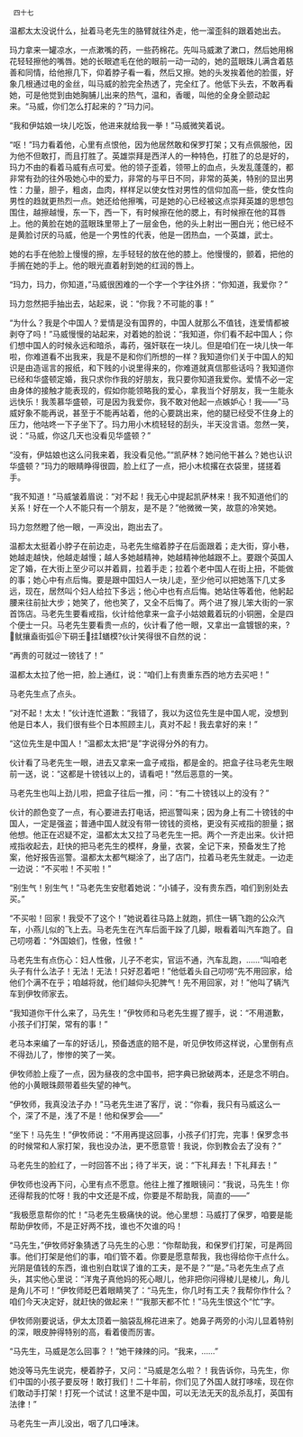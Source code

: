      四十七 

   温都太太没说什么，扯着马老先生的胳臂就往外走，他一溜歪斜的跟着她出去。 

   玛力拿来一罐凉水，一点漱嘴的药，一些药棉花。先叫马威漱了漱口，然后她用棉花轻轻擦他的嘴唇。她的长眼遮毛在他的眼前一动一动的，她的蓝眼珠儿满含着慈善和同情，给他擦几下，仰着脖子看一看，然后又擦。她的头发挨着他的脸蛋，好象几根通过电的金丝，叫马威的脸完全热透了，完全红了。他低下头去，不敢再看她，可是他觉到由她胸脯儿出来的热气，温和，香暖，叫他的全身全颤动起来。“马威，你们怎么打起来的？”玛力问。 

   “我和伊姑娘一块儿吃饭，他进来就给我一拳！”马威微笑着说。 

   “呕！”玛力看着他，心里有点恨他，因为他居然敢和保罗打架；又有点佩服他，因为他不但敢打，而且打胜了。英雄崇拜是西洋人的一种特色，打胜了的总是好的，玛力不由的看着马威有点可爱。他的领子歪着，领带上的血点，头发乱蓬蓬的，都非常有劲的往外吸她心中的爱力，非常的与平日不同，非常的英美，特别的显出男性：力量，胆子，粗卤，血肉，样样足以使女性对男性的信仰加高一些，使女性向男性的趋就更热烈一点。她还给他擦嘴，可是她的心已经被这点崇拜英雄的思想包围住，越擦越慢，东一下，西一下，有时候擦在他的腮上，有时候擦在他的耳唇上。他的黄脸在她的蓝眼珠里带上了一层金色，他的头上射出一圈白光；他已经不是黄脸讨厌的马威，他是一个男性的代表，他是一团热血，一个英雄，武士。 

   她的右手在他脸上慢慢的擦，左手轻轻的放在他的膝上。他慢慢的，颤着，把他的手搁在她的手上。他的眼光直着射到她的红润的唇上。 

   “玛力，玛力，你知道，”马威很困难的一个字一个字往外挤：“你知道，我爱你？” 

   玛力忽然把手抽出去，站起来，说：“你我？不可能的事！” 

   “为什么？我是个中国人？爱情是没有国界的，中国人就那么不值钱，连爱情都被剥夺了吗！”马威慢慢的站起来，对着她的脸说：“我知道，你们看不起中国人；你们想中国人的时候永远和暗杀，毒药，强奸联在一块儿。但是咱们在一块儿快一年啦，你难道看不出我来，我是不是和你们所想的一样？我知道你们关于中国人的知识是由造谣言的报纸，和下贱的小说里得来的，你难道就真信那些话吗？我知道你已经和华盛顿定婚，我只求你作我的好朋友，我只要你知道我爱你。爱情不必一定由身体的接触才能表现的，假如你能领略我的爱心，拿我当个好朋友，我一生能永远快乐！我羡慕华盛顿，可是因为我爱你，我不敢对他起一点嫉妒心！我——”马威好象不能再说，甚至于不能再站着，他的心要跳出来，他的腿已经受不住身上的压力，他咕咚一下子坐下了。玛力用小木梳轻轻的刮头，半天没言语。忽然一笑，说：“马威，你这几天也没看见华盛顿？” 

   “没有，伊姑娘也这么问我来着，我没看见他。”“凯萨林？她问他干甚么？她也认识华盛顿？”玛力的眼睛睁得很圆，脸上红了一点，把小木梳撂在衣袋里，搓搓着手。 

   “我不知道！”马威皱着眉说：“对不起！我无心中提起凯萨林来！我不知道他们的关系！好在一个人不能只有一个朋友，是不是？”他微微一笑，故意的冷笑她。 

   玛力忽然瞪了他一眼，一声没出，跑出去了。 

   温都太太挺着小脖子在前边走，马老先生缩着脖子在后面跟着；走大街，穿小巷，她越走越快，他越走越慢；越人多她越精神，她越精神他越跟不上。要跟个英国人定了婚，在大街上至少可以并着肩，拉着手走；拉着个老中国人在街上扭，不能做的事；她心中有点后悔。要是跟中国妇人一块儿走，至少他可以把她落下几丈多远，现在，居然叫个妇人给拉下多远；他心中也有点后悔。她站住等着他，他躬起腰来往前扯大步；她笑了，他也笑了，又全不后悔了。两个进了猴儿笨大街的一家首饰店。马老先生要看戒指，伙计给他拿来一盒子小姑娘戴着玩的小铜圈，全是四个便士一只。马老先生要看贵一点的，伙计看了他一眼，又拿出一盒镀银的来，?鱿攘盍街弧＠下硐壬挂蟮模?伙计笑得很不自然的说： 

   “再贵的可就过一镑钱了！” 

   温都太太拉了他一把，脸上通红，说：“咱们上有贵重东西的地方去买吧！” 

   马老先生点了点头。 

   “对不起！太太！”伙计连忙道歉：“我错了，我以为这位先生是中国人呢，没想到他是日本人，我们很有些个日本照顾主儿，真对不起！我去拿好的来！” 

   “这位先生是中国人！”温都太太把“是”字说得分外的有力。 

   伙计看了马老先生一眼，进去又拿来一盒子戒指，都是金的。把盒子往马老先生眼前一送，说：“这都是十镑钱以上的，请看吧！”然后恶意的一笑。 

   马老先生也叫上劲儿啦，把盒子往后一推，问：“有二十镑钱以上的没有？” 

   伙计的颜色变了一点，有心要进去打电话，把巡警叫来；因为身上有二十镑钱的中国人，一定是强盗；普通中国人就没有带一镑钱的资格，更没有买戒指的胆量；据他想。他正在迟疑不定，温都太太又拉了马老先生一把。两个一齐走出来。伙计把戒指收起去，赶快的把马老先生的模样，身量，衣裳，全记下来，预备发生了抢案，他好报告巡警。温都太太都气糊涂了，出了店门，拉着马老先生就走。一边走一边说：“不买啦！不买啦！” 

   “别生气！别生气！”马老先生安慰着她说：“小铺子，没有贵东西，咱们到别处去买。” 

   “不买啦！回家！我受不了这个！”她说着往马路上就跑，抓住一辆飞跑的公众汽车，小燕儿似的飞上去。马老先生在汽车后面干跺了几脚，眼看着叫汽车跑了。自己叨唠着：“外国娘们，性傲，性傲！” 

   马老先生有点伤心：妇人性傲，儿子不老实，官运不通，汽车乱跑，……“叫咱老头子有什么法子！无法！无法！只好忍着吧！”他低着头自己叨唠“先不用回家，给他们个满不在乎；咱越将就，他们越仰头犯脾气！先不用回家，对！”他叫了辆汽车到伊牧师家去。 

   “我知道你干什么来了，马先生！”伊牧师和马老先生握了握手，说：“不用道歉，小孩子们打架，常有的事！” 

   老马本来编了一车的好话儿，预备透底的赔不是，听见伊牧师这样说，心里倒有点不得劲儿了，惨惨的笑了一笑。 

   伊牧师脸上瘦了一点，因为昼夜的念中国书，把字典已掀破两本，还是念不明白。他的小黄眼珠颇带着些失望的神气。 

   “伊牧师，我真没法子办！”马老先生进了客厅，说：“你看，我只有马威这么一个，深了不是，浅了不是！他和保罗会——” 

   “坐下！马先生！”伊牧师说：“不用再提这回事，小孩子们打完，完事！保罗念书的时候常和人家打架，我也没办法，更不愿意管！我说，你到教会去了没有？” 

   马老先生的脸红了，一时回答不出；待了半天，说：“下礼拜去！下礼拜去！” 

   伊牧师也没再下问，心里有点不愿意。他往上推了推眼镜问：“我说，马先生！你还得帮我的忙呀！我的中文还是不成，你要是不帮助我，简直的——” 

   “我极愿意帮你的忙！”马老先生极痛快的说。他心里想：马威打了保罗，咱要是能帮助伊牧师，不是正好两不找，谁也不欠谁的吗！ 

   “马先生，”伊牧师好象猜透了马先生的心思：“你帮助我，和保罗们打架，可是两回事。他们打架是他们的事，咱们管不着。你要是愿意帮我，我也得给你干点什么。光阴是值钱的东西，谁也别白耽误了谁的工夫，是不是？”“是。”马老先生点了点头，其实他心里说：“洋鬼子真他妈的死心眼儿，他非把你问得棱儿是棱儿，角儿是角儿不可！”伊牧师眨巴着眼睛笑了：“马先生，你几时有工夫？我帮你作什么？咱们今天决定好，就赶快的做起来！”“我那天都不忙！”马先生恨这个“忙”字。 

   伊牧师刚要说话，伊太太顶着一脑袋乱棉花进来了。她鼻子两旁的小沟儿显着特别的深，眼皮肿得特别的高，看着傻而厉害。 

   “马先生，马威是怎么回事？！”她干辣辣的问。“我来，……” 

   她没等马先生说完，梗着脖子，又问：“马威是怎么啦？！我告诉你，马先生，你们中国的小孩子要反呀！敢打我们！二十年前，你们见了外国人就打哆嗦，现在你们敢动手打架！打死一个试试！这里不是中国，可以无法无天的乱杀乱打，英国有法律！” 

   马老先生一声儿没出，咽了几口唾沫。 

